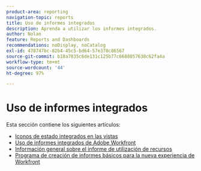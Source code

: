 ```yaml
---
product-area: reporting
navigation-topic: reports
title: Uso de informes integrados
description: Aprenda a utilizar los informes integrados.
author: Nolan
feature: Reports and Dashboards
recommendations: noDisplay, noCatalog
exl-id: 478747bc-82b4-45c5-bd64-57e370c86567
source-git-commit: b18a7835c6de131c125b77c6688057638c62fa4a
workflow-type: tm+mt
source-wordcount: '44'
ht-degree: 97%

---
```


# Uso de informes integrados

<!-- Audited: 11/2024 -->

Esta sección contiene los siguientes artículos:

* [Iconos de estado integrados en las vistas](../../../reports-and-dashboards/reports/using-built-in-reports/built-in-status-icons-views.md)
* [Uso de informes integrados de Adobe Workfront](../../../reports-and-dashboards/reports/using-built-in-reports/use-workfront-built-in-reports.md)
* [Información general sobre el informe de utilización de recursos](../../../reports-and-dashboards/reports/using-built-in-reports/resource-utilization-report.md)
* [Programa de creación de informes básicos para la nueva experiencia de Workfront](https://experienceleague.adobe.com/en/docs/workfront-learn/tutorials-workfront/home)
